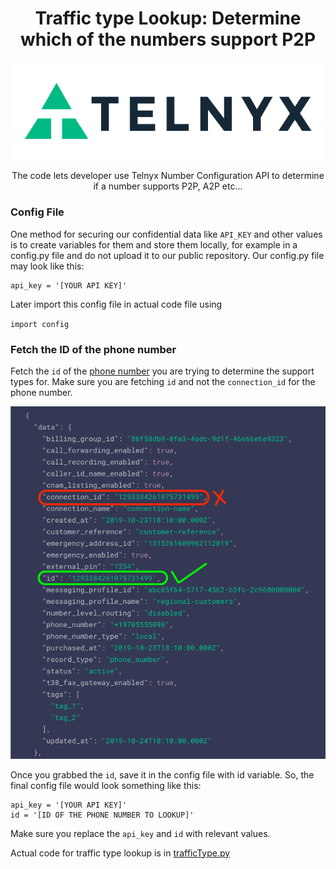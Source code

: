<div align="center">

# Traffic type Lookup: Determine which of the numbers support P2P
![Telnyx](https://github.com/team-telnyx/devrel/blob/main/assets/img/logo-dark.png?raw=true)

The code lets developer use Telnyx Number Configuration API to determine if a number supports P2P, A2P etc...
</div>

### Config File
One method for securing our confidential data like `API_KEY` and other values is to create variables for them and store them locally, for example in a config.py file and do not upload it to our public repository. Our config.py file may look like this:
```
api_key = '[YOUR API KEY]'
```
Later import this config file in actual code file using 

`import config`

### Fetch the ID of the phone number
Fetch the `id` of the [phone number](https://developers.telnyx.com/docs/api/v2/numbers/Number-Configurations#listPhoneNumbers) you are trying to determine the support types for. 
Make sure you are fetching `id` and not the `connection_id` for the phone number. 

![Phone Number ID](img/phone_number_id.png)

Once you grabbed the `id`, save it in the config file with id variable. 
So, the final config file would look something like this:

```
api_key = '[YOUR API KEY]'
id = '[ID OF THE PHONE NUMBER TO LOOKUP]'
```

Make sure you replace the `api_key` and `id` with relevant values. 

Actual code for traffic type lookup is in [trafficType.py](trafficType.py)

